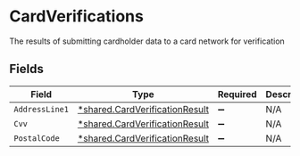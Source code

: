 # CardVerifications

The results of submitting cardholder data to a card network for verification


## Fields

| Field                                                                           | Type                                                                            | Required                                                                        | Description                                                                     | Example                                                                         |
| ------------------------------------------------------------------------------- | ------------------------------------------------------------------------------- | ------------------------------------------------------------------------------- | ------------------------------------------------------------------------------- | ------------------------------------------------------------------------------- |
| `AddressLine1`                                                                  | [*shared.CardVerificationResult](../../models/shared/cardverificationresult.md) | :heavy_minus_sign:                                                              | N/A                                                                             | match                                                                           |
| `Cvv`                                                                           | [*shared.CardVerificationResult](../../models/shared/cardverificationresult.md) | :heavy_minus_sign:                                                              | N/A                                                                             | match                                                                           |
| `PostalCode`                                                                    | [*shared.CardVerificationResult](../../models/shared/cardverificationresult.md) | :heavy_minus_sign:                                                              | N/A                                                                             | match                                                                           |